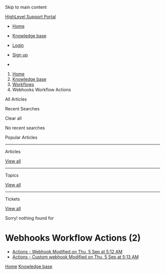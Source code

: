 Skip to main content

[ HighLevel Support Portal ](https://help.gohighlevel.com)

  * [ Home ](/support/home)
  * [ Knowledge base ](/support/solutions)

  * [Login](/support/login)
  * [Sign up](/support/signup)
  * 

  1. [Home](/support/home)
  2. [Knowledge base](/support/solutions)
  3. [Workflows](/support/solutions/48000455132)
  4. Webhooks Workflow Actions

All  Articles 

Recent Searches

Clear all

No recent searches

Popular Articles

* * *

Articles

[View all](/support/search/solutions)

* * *

Topics

[View all](/support/search/topics)

* * *

Tickets

[View all](/support/search/tickets)

Sorry! nothing found for   

# Webhooks Workflow Actions (2)

  * [ Actions - Webhook Modified on Thu, 5 Sep at 5:12 AM  ](/support/solutions/articles/155000003299-actions-webhook)
  * [ Actions - Custom webhook Modified on Thu, 5 Sep at 5:13 AM  ](/support/solutions/articles/155000003305-actions-custom-webhook)

[Home](/support/home) [Knowledge base](/support/solutions)
